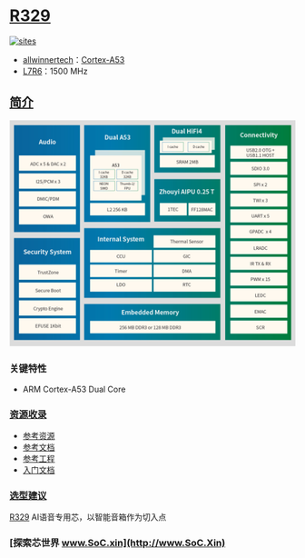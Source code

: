 ﻿# [R329](https://github.com/SoCXin/R329)

[![sites](http://182.61.61.133/link/resources/SoC.png)](http://www.SoC.Xin)

* [allwinnertech](https://www.allwinnertech.com/)：[Cortex-A53](https://github.com/SoCXin/Cortex-M3)
* [L7R6](https://github.com/SoCXin/Level)：1500 MHz

## [简介](https://github.com/SoCXin/R329/wiki)

[![sites](docs/R329.png)](https://www.allwinnertech.com/index.php?c=product&id=91)

### 关键特性

* ARM Cortex-A53 Dual Core



### [资源收录](https://github.com/SoCXin)

* [参考资源](src/)
* [参考文档](docs/)
* [参考工程](project/)
* [入门文档](https://docs.soc.xin/R329)

### [选型建议](https://github.com/SoCXin)

[R329](https://www.allwinnertech.com/index.php?c=product&id=91) AI语音专用芯，以智能音箱作为切入点

### [探索芯世界 www.SoC.xin](http://www.SoC.Xin)
